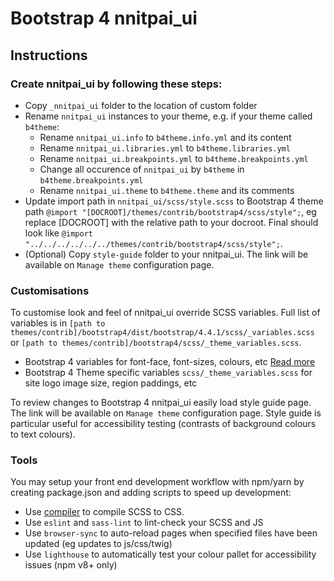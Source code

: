 # Bootstrap 4 nnitpai_ui

## Instructions

### Create nnitpai_ui by following these steps:

* Copy `_nnitpai_ui` folder to the location of custom folder
* Rename `nnitpai_ui` instances to your theme, e.g.  if your theme called `b4theme`:
  * Rename `nnitpai_ui.info` to `b4theme.info.yml` and its content
  * Rename `nnitpai_ui.libraries.yml` to `b4theme.libraries.yml`
  * Rename `nnitpai_ui.breakpoints.yml` to `b4theme.breakpoints.yml`
  * Change all occurence of `nnitpai_ui` by `b4theme` in `b4theme.breakpoints.yml`
  * Rename `nnitpai_ui.theme` to `b4theme.theme` and its comments
* Update import path in `nnitpai_ui/scss/style.scss` to Bootstrap 4 theme path 
    `@import "[DOCROOT]/themes/contrib/bootstrap4/scss/style";`, 
     eg replace [DOCROOT] with the relative path to your docroot.
     Final should look like `@import "../../../../../../themes/contrib/bootstrap4/scss/style";`.
* (Optional) Copy `style-guide` folder to your nnitpai_ui. The link will be available on `Manage theme` configuration page.

### Customisations

To customise look and feel of nnitpai_ui override SCSS variables. Full list of variables is in `[path to themes/contrib]/bootstrap4/dist/bootstrap/4.4.1/scss/_variables.scss` or `[path to themes/contrib]/bootstrap4/scss/_theme_variables.scss`.
* Bootstrap 4 variables for font-face, font-sizes, colours, etc [Read more](https://getbootstrap.com/docs/4.5/getting-started/theming/#variable-defaults)
* Bootstrap 4 Theme specific variables `scss/_theme_variables.scss` for site logo image size, region paddings, etc

To review changes to Bootstrap 4 nnitpai_ui easily load style guide page. The link will be available on `Manage theme` configuration page. Style guide is particular useful for accessibility testing (contrasts of background colours to text colours).

### Tools

You may setup your front end development workflow with npm/yarn by creating package.json and adding scripts to speed up development:

* Use [compiler](https://sass-lang.com/install) to compile SCSS to CSS.
* Use `eslint` and `sass-lint` to lint-check your SCSS and JS
* Use `browser-sync` to auto-reload pages when specified files have been updated (eg updates to js/css/twig)
* Use `lighthouse` to automatically test your colour pallet for accessibility issues (npm v8+ only)
